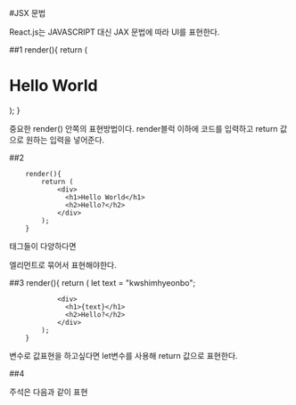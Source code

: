 #JSX 문법

React.js는 JAVASCRIPT 대신 JAX 문법에 따라 UI를 표현한다.

##1
        render(){
            return (
                <h1>Hello World</h1>
            );
        }

중요한 render() 안쪽의 표현방법이다.
 render블럭 이하에 코드를 입력하고 return 값으로 원하는 입력을 넣어준다.

##2

        render(){
            return (
                <div>
                  <h1>Hello World</h1>
                  <h2>Hello?</h2>
                </div>
            );
        }

태그들이 다양하다면 <div>엘리먼트로 묶어서 표현해야한다.

##3
        render(){
            return (
              let text = "kwshimhyeonbo";

                <div>
                  <h1>{text}</h1>
                  <h2>Hello?</h2>
                </div>
            );
        }

변수로 값표현을 하고싶다면 let변수를 사용해 return 값으로 표현한다.

##4

 주석은 다음과 같이 표현

